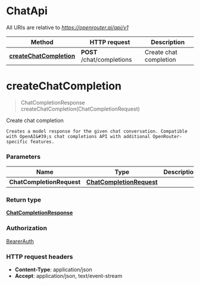# ChatApi

All URIs are relative to *https://openrouter.ai/api/v1*

| Method | HTTP request | Description |
|------------- | ------------- | -------------|
| [**createChatCompletion**](ChatApi.md#createChatCompletion) | **POST** /chat/completions | Create chat completion |


<a name="createChatCompletion"></a>
# **createChatCompletion**
> ChatCompletionResponse createChatCompletion(ChatCompletionRequest)

Create chat completion

    Creates a model response for the given chat conversation. Compatible with OpenAI&#39;s chat completions API with additional OpenRouter-specific features. 

### Parameters

|Name | Type | Description  | Notes |
|------------- | ------------- | ------------- | -------------|
| **ChatCompletionRequest** | [**ChatCompletionRequest**](../Models/ChatCompletionRequest.md)|  | |

### Return type

[**ChatCompletionResponse**](../Models/ChatCompletionResponse.md)

### Authorization

[BearerAuth](../README.md#BearerAuth)

### HTTP request headers

- **Content-Type**: application/json
- **Accept**: application/json, text/event-stream

